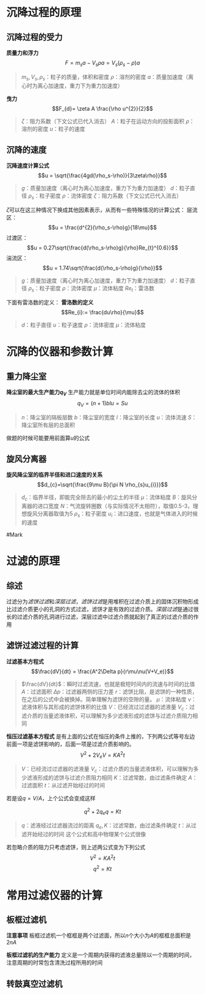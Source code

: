 # 沉降过程的原理

## 沉降过程的受力
**质量力和浮力**
$$F = m_{s}a - V_{s}\rho a = V_{s}(\rho_{s}-\rho)a$$
>$m_{s},V_{s},\rho_{s}$：粒子的质量，体积和密度
>$\rho$：溶剂的密度
>$a$：质量加速度（离心时为离心加速度，重力下为重力加速度）


**曳力**
$$F_{d}= \zeta A \frac{\rho u^{2}}{2}$$
>$\zeta$：阻力系数（下文公式已代入消去）
>$A$：粒子在运动方向的投影面积
>$\rho$：溶剂的密度
>$u$：粒子的速度
## 沉降的速度
**沉降速度计算公式**
$$u = \sqrt{\frac{4gd(\rho_s-\rho)}{3\zeta\rho}}$$
>$g$：质量加速度（离心时为离心加速度，重力下为重力加速度）
>$d$：粒子直径
>$\rho_s$：粒子密度
>$\rho$：流体密度
>$\zeta$：阻力系数（下文公式已代入消去）

$\zeta$可以在这三种情况下换成其他因素表示，从而有一些特殊情况的计算公式：
层流区：
$$u = \frac{d^{2}(\rho_s-\rho)g}{18\mu}$$
过渡区：
$$u = 0.27\sqrt{\frac{d(\rho_s-\rho)g}{\rho}Re_{t}^{0.6}}$$
湍流区：
$$u = 1.74\sqrt{\frac{d(\rho_s-\rho)g}{\rho}}$$
>$g$：质量加速度（离心时为离心加速度，重力下为重力加速度）
>$d$：粒子直径
>$\rho_s$：粒子密度
>$\rho$：流体密度
>$\mu$：流体粘度
>$Re_{t}$：雷洛数

下面有雷洛数的定义：
**雷洛数的定义**
$$Re_{i}:= \frac{du\rho}{\mu}$$
> $d$：粒子直径
> $u$：粒子速度
>$\rho$：流体密度
>$\mu$：流体粘度

# 沉降的仪器和参数计算

## 重力降尘室
**降尘室的最大生产能力$q_{V}$**
	生产能力就是单位时间内能除去尘的流体的体积
$$q_{V} = (n+1)blu = Su$$
>$n$：降尘室的隔板层数
>$b$：降尘室的宽度
>$l$：降尘室的长度
>$u$：流体流速
>$S$：降尘室所有层的总面积

做题的时候可能要用前面算$u$的公式



## 旋风分离器
**旋风降尘室的临界半径和进口速度的关系**
$$d_{c}=\sqrt{\frac{9\mu B}{\pi N \rho_{s}u_{i}}}$$
>$d_{c}$：临界半径，即能完全除去的最小的尘土的半径
>$\mu$：流体粘度
>$B$：旋风分离器的进口宽度
>$N$：气流旋转圈数（与实际情况不太相符），取值0.5-3，理想旋风分离器取值为5
>$\rho_s$：粒子密度
>$u_{i}$：进口速度，也就是气体进入的时候的速度

#Mark 

# 过滤的原理

## 综述
过滤分为*滤饼过滤*和*深层过滤*，*滤饼过滤*是用堆积在过滤介质上的固体沉积物形成比过滤介质更小的孔洞的方式过滤，滤饼才是有效的过滤介质。*深层过滤*是通过很长的过滤介质的孔洞进行过滤，深层过滤中过滤介质就起到了真正的过滤介质的作用

## 滤饼过滤过程的计算
**过滤基本方程式**
$$\frac{dV}{dt} = \frac{A^2\Delta p}{r\mu\nu(V+V_e)}$$
>$\frac{dV}{dt}$：瞬时过滤流速，也就是极短时间内的流速与时间的比值
>$A$：过滤面积
>$\Delta p$：过滤器两侧的压力差
>$r$：滤饼比阻，是滤饼的一种性质，在之后的公式中会被换掉。简单理解为滤饼的空隙的量。
>$\mu$：流体粘度
>$\nu$：滤液体积与其形成的滤饼体积的比值
>$V$：已经流过过滤器的滤液量
>$V_{c}$：过滤介质的当量滤液体积，可以理解为多少滤液形成的滤饼与过滤介质阻力相同

**恒压过滤基本方程式**
	是有上面的公式在恒压的条件上推的，下列两公式等号左边前面一项是滤饼影响的，后面一项是过滤介质影响的。
$$V^{2}+ 2V_{e}V= KA^2t$$
>$V$：已经流过过滤器的滤液量
>$V_{c}$：过滤介质的当量滤液体积，可以理解为多少滤液形成的滤饼与过滤介质阻力相同
>$K$：过滤常数，由过滤条件确定
>$A$：过滤面积
>$t$：从过滤开始经过的时间

若是设$q = V/A$，上个公式会变成这样

$$q^{2}+2q_{e}q = Kt$$

>$q$：滤液经过过滤器流过的距离
>$q_{e},K$：过滤常数，由过滤条件确定
>$t$：从过滤开始经过的时间
>这个公式和高中物理某个公式很像

若忽略介质的阻力只考虑滤饼，则上述两公式变为下列公式
$$V^{2}= KA^2t$$
$$q^{2}= Kt$$

# 常用过滤仪器的计算
## 板框过滤机
**注意事项**
板框过滤机一个框框是两个过滤面，所以$n$个大小为$A$的框框总面积是$2nA$

**板框过滤机的生产能力**
定义是一个周期内获得的滤液总量除以一个周期的时间，注意周期的时常包含清洗过程所用的时间

## 转鼓真空过滤机